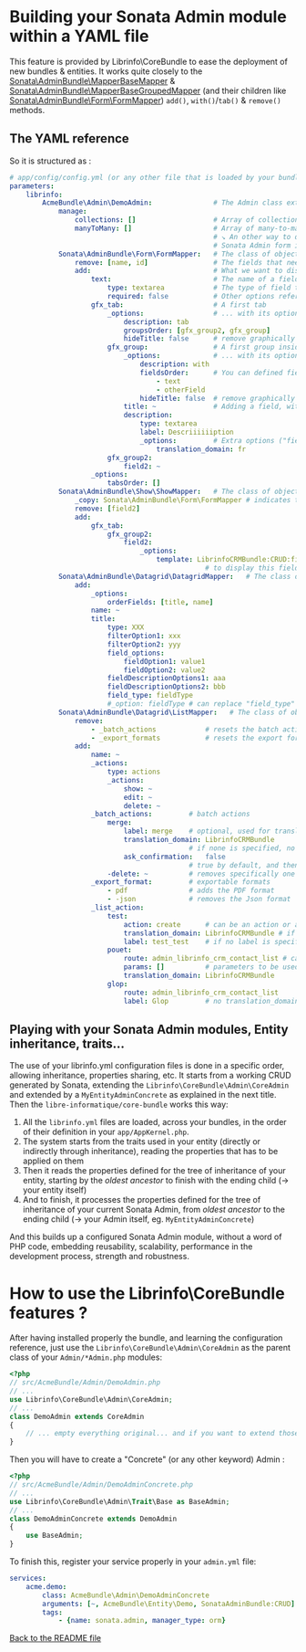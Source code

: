 Building your Sonata Admin module within a YAML file
====================================================

This feature is provided by Librinfo\CoreBundle to ease the deployment of new bundles & entities. It works quite closely to the  [Sonata\AdminBundle\MapperBaseMapper](https://github.com/sonata-project/SonataAdminBundle/blob/master/Mapper/BaseMapper.php) & [Sonata\AdminBundle\MapperBaseGroupedMapper](https://github.com/sonata-project/SonataAdminBundle/blob/master/Mapper/BaseGroupedMapper.php) (and their children like [Sonata\AdminBundle\Form\FormMapper](https://github.com/sonata-project/SonataAdminBundle/blob/master/Form/FormMapper.php)) ```add()```, ```with()```/```tab()``` & ```remove()``` methods.

The YAML reference
------------------

So it is structured as :

```yaml
# app/config/config.yml (or any other file that is loaded by your bundle)
parameters:
    librinfo:
        AcmeBundle\Admin\DemoAdmin:               # The Admin class extension
            manage:
                collections: []                   # Array of collections that need to be managed, in relation with the embeded objects (e.g. House::$doors -> [doors])
                manyToMany: []                    # Array of many-to-many relations that need to be managed, to perform correct updates both on the ownerSide and on the inverseSide
                                                  # ↘ An other way to do the same things automagically is to use the trait Librinfo\CoreBundle\Admin\Traits\HandlesRelationsAdmin within your
                                                  # Sonata Admin form instead of the Librinfo\CoreBundle\Admin\Traits\Base
            Sonata\AdminBundle\Form\FormMapper:   # The class of objects that needs to be configured (here the edit/create form)
                remove: [name, id]                # The fields that need to be removed from inheritance (array)
                add:                              # What we want to display (associative array)
                    text:                         # The name of a field that needs to be directly injected (without any tab)
                        type: textarea            # The type of field to display
                        required: false           # Other options refering to the BaseMapper super-class used
                    gfx_tab:                      # A first tab
                        _options:                 # ... with its options (cf. BaseGroupedMapper::with() options)
                            description: tab
                            groupsOrder: [gfx_group2, gfx_group]
                            hideTitle: false      # remove graphically the title of the tab (false by default)
                        gfx_group:                # A first group inside the "tab"
                            _options:             # ... with its options (cf. BaseGroupedMapper::with() options)
                                description: with
                                fieldsOrder:      # You can defined fields order in this key.
                                    - text
                                    - otherField
                                hideTitle: false  # remove graphically the title of the group (false by default)
                            title: ~              # Adding a field, with no option
                            description:
                                type: textarea
                                label: Descriiiiiiption
                                _options:         # Extra options ("fieldDescriptionOptions" in the BaseMapper::add super-class)
                                    translation_domain: fr
                        gfx_group2:
                            field2: ~
                    _options:
                        tabsOrder: []
            Sonata\AdminBundle\Show\ShowMapper:   # The class of objects that needs to be configured (here the "show" view)
                _copy: Sonata\AdminBundle\Form\FormMapper # indicates to take the configuration of an other class of the current Admin class extension (including its parents configuration)
                remove: [field2]
                add:
                    gfx_tab:
                        gfx_group2:
                            field2:
                                _options:
                                    template: LibrinfoCRMBundle:CRUD:field_subobject.html.twig # this allows you
                                                # to display this field using a specific template of your own.
            Sonata\AdminBundle\Datagrid\DatagridMapper:   # The class of objects that needs to be configured (here the "filters")
                add:
                    _options:
                        orderFields: [title, name]
                    name: ~
                    title:
                        type: XXX
                        filterOption1: xxx
                        filterOption2: yyy
                        field_options:
                            fieldOption1: value1
                            fieldOption2: value2
                        fieldDescriptionOptions1: aaa
                        fieldDescriptionOptions2: bbb
                        field_type: fieldType
                        #_option: fieldType # can replace "field_type"
            Sonata\AdminBundle\Datagrid\ListMapper:   # The class of objects that needs to be configured (here the "list" view)
                remove:
                    - _batch_actions            # resets the batch actions as it was before using any customized CoreAdmin
                    - _export_formats           # resets the export formats as it was before using any customized CoreAdmin
                add:
                    name: ~
                    _actions:
                        type: actions
                        _actions:
                            show: ~
                            edit: ~
                            delete: ~
                    _batch_actions:         # batch actions
                        merge:
                            label: merge    # optional, used for translation. if not specified the label is built on "batch_action_[merge]"
                            translation_domain: LibrinfoCRMBundle
                                            # if none is specified, no translation is done on this action
                            ask_confirmation:   false
                                            # true by default, and then ask for a user confirmation
                        -delete: ~          # removes specifically one action within the existing pool of actions
                    _export_format:         # exportable formats
                        - pdf               # adds the PDF format
                        - -json             # removes the Json format
                    _list_action:
                        test:
                            action: create      # can be an action or a route
                            translation_domain: LibrinfoCRMBundle # if no translation_domain is defined, then the label will not be translated
                            label: test_test    # if no label is specified, the name (key) of the action is used instead
                        pouet:
                            route: admin_librinfo_crm_contact_list # can be a route or an action
                            params: []          # parameters to be used when calling the route
                            translation_domain: LibrinfoCRMBundle
                        glop:
                            route: admin_librinfo_crm_contact_list
                            label: Glop         # no translation_domain given, then the label is used without any translation

```

Playing with your Sonata Admin modules, Entity inheritance, traits...
---------------------------------------------------------------------

The use of your librinfo.yml configuration files is done in a specific order, allowing inheritance, properties sharing, etc. It starts from a working CRUD generated by Sonata, extending the ```Librinfo\CoreBundle\Admin\CoreAdmin``` and extended by a ```MyEntityAdminConcrete``` as explained in the next title. Then the ```libre-informatique/core-bundle``` works this way:

1. All the ```librinfo.yml``` files are loaded, across your bundles, in the order of their definition in your ```app/AppKernel.php```.
2. The system starts from the traits used in your entity (directly or indirectly through inheritance), reading the properties that has to be applied on them
3. Then it reads the properties defined for the tree of inheritance of your entity, starting by the *oldest ancestor* to finish with the ending child (→ your entity itself)
4. And to finish, it processes the properties defined for the tree of inheritance of your current Sonata Admin, from *oldest ancestor* to the ending child (→ your Admin itself, eg. ```MyEntityAdminConcrete```)

And this builds up a configured Sonata Admin module, without a word of PHP code, embedding reusability, scalability, performance in the development process, strength and robustness.

How to use the Librinfo\CoreBundle features ?
=============================================

After having installed properly the bundle, and learning the configuration reference, just use the ```Librinfo\CoreBundle\Admin\CoreAdmin``` as the parent class of your ```Admin/*Admin.php``` modules:

```php
<?php
// src/AcmeBundle/Admin/DemoAdmin.php
// ...
use Librinfo\CoreBundle\Admin\CoreAdmin;
// ...
class DemoAdmin extends CoreAdmin
{
    // ... empty everything original... and if you want to extend those methods, always call parent::METHOD(); somewhere
}
```

Then you will have to create a "Concrete" (or any other keyword) Admin :

```php
<?php
// src/AcmeBundle/Admin/DemoAdminConcrete.php
// ...
use Librinfo\CoreBundle\Admin\Trait\Base as BaseAdmin;
// ...
class DemoAdminConcrete extends DemoAdmin
{
    use BaseAdmin;
}
```

To finish this, register your service properly in your ```admin.yml``` file:
```yaml
services:
    acme.demo:
        class: AcmeBundle\Admin\DemoAdminConcrete
        arguments: [~, AcmeBundle\Entity\Demo, SonataAdminBundle:CRUD]
        tags:
            - {name: sonata.admin, manager_type: orm}
```

[Back to the README file](../../README.md)
